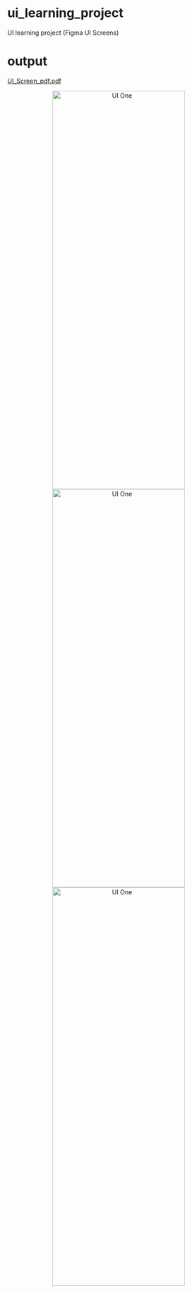 # ui_learning_project
UI learning project (Figma UI Screens)

# output
[UI_Screen_pdf.pdf](https://github.com/DhorajiyaNency07/ui_learning_project/files/10978096/UI_Screen_pdf.pdf)



<div align="center">
  <img src="https://user-images.githubusercontent.com/109361169/230757049-dbb807e2-7f7f-4255-8a59-9bbf8aacac89.gif" width="300px" height="900px" alt="UI One">
  <img src="https://user-images.githubusercontent.com/109361169/230757056-09a89052-b970-407f-9288-2f0ec24bdeb5.gif" width="300px" height="900px" alt="UI One">
  <img src="https://user-images.githubusercontent.com/109361169/230757060-2497697a-742a-4408-9417-3a058bc7a1c4.gif" width="300px" height="900px" alt="UI One">
</div>
